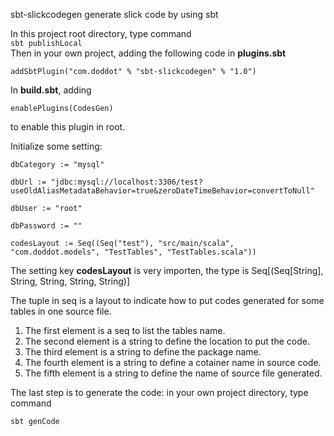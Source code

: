 sbt-slickcodegen
generate slick code by using sbt

In this project root directory, type command <br />
    `sbt publishLocal` <br/>
Then in your own project, adding the following code in **plugins.sbt** 

    addSbtPlugin("com.doddot" % "sbt-slickcodegen" % "1.0") 

In **build.sbt**, adding <br />

    enablePlugins(CodesGen) 
to enable this plugin in root. <br />

Initialize some setting: <br />

    dbCategory := "mysql"
    
    dbUrl := "jdbc:mysql://localhost:3306/test?useOldAliasMetadataBehavior=true&zeroDateTimeBehavior=convertToNull"
    
    dbUser := "root"
    
    dbPassword := ""
    
    codesLayout := Seq((Seq("test"), "src/main/scala", "com.doddot.models", "TestTables", "TestTables.scala"))
The setting key **codesLayout** is very importen, the type is Seq[(Seq[String], String, String, String, String)]

The tuple in seq is a layout to indicate how to put codes generated for some tables in one source file.

1. The first element is a seq to list the tables name. 
1. The second element is a string to define the location to put the code. 
1. The third element is a string to define the package name. 
1. The fourth element is a string to define a cotainer name in source code. 
1. The fifth element is a string to define the name of source file generated.

The last step is to generate the code: in your own project directory, type command

    sbt genCode
